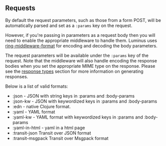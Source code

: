 ## Requests

By default the request parameters, such as those from a form POST, will be automatically parsed
and set as a `:params` key on the request.

However, if you're passing in parameters as a request body then you will need to enable the appropriate
middleware to handle them. Luminus uses [ring-middleware-format](https://github.com/ngrunwald/ring-middleware-format)
for encoding and decoding the body parameters.

The request parameters will be available under the `:params` key
of the request. Note that the middleware will also handle encoding the response bodies when you set the appropriate MIME
type on the response. Please see the [response types](/docs/responses.html) section for more information on generating responses.

Below is a list of valid formats:

* :json - JSON with string keys in :params and :body-params
* :json-kw - JSON with keywordized keys in :params and :body-params
* :edn - native Clojure format.
* :yaml - YAML format
* :yaml-kw - YAML format with keywordized keys in :params and :body-params
* :yaml-in-html - yaml in a html page
* :transit-json Transit over JSON format
* :transit-msgpack Transit over Msgpack format
